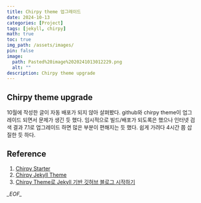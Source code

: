 ```yaml
---
title: Chirpy theme 업그레이드
date: 2024-10-13
categories: [Project]
tags: [jekyll, chirpy]
math: true
toc: true
img_path: /assets/images/
pin: false
image:
  path: Pasted%20image%2020241013012229.png
  alt: ""
description: Chirpy theme upgrade
---
```



## Chirpy theme upgrade

10월에 작성한 글이 자동 배포가 되지 않아 살펴봤다. github와 chirpy theme이 업그레이드 되면서 문제가 생긴 듯 했다. 임시적으로 빌드/배포가 되도록은 했으나 인터넷 검색 결과 7.1로 업그레이드 하면 많은 부분이 편해지는 듯 했다. 쉽게 가려다 4시간 쯤 삽질한 듯 하다. 

## Reference

1. [Chirpy Starter](https://github.com/cotes2020/chirpy-starter)
2. [Chirpy Jekyll Theme](https://github.com/cotes2020/jekyll-theme-chirpy)
3. [Chirpy Theme로 Jekyll 기반 깃허브 블로그 시작하기](https://standing-o.github.io/posts/jekyll-chirpy-start/)

_\_EOF\__
